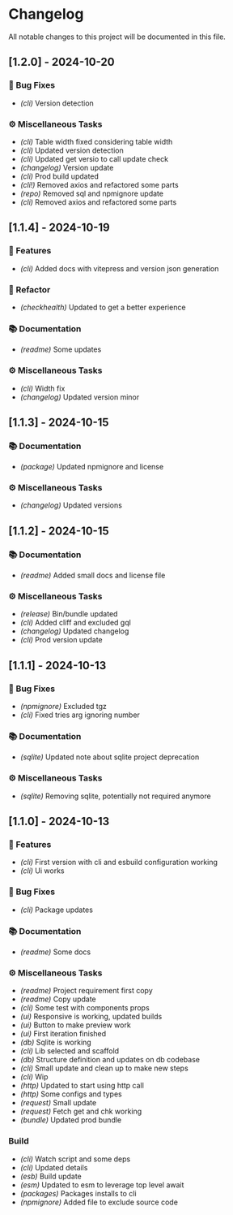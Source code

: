 # Changelog

All notable changes to this project will be documented in this file.

## [1.2.0] - 2024-10-20

### 🐛 Bug Fixes

- *(cli)* Version detection

### ⚙️ Miscellaneous Tasks

- *(cli)* Table width fixed considering table width
- *(cli)* Updated version detection
- *(cli)* Updated get versio to call update check
- *(changelog)* Version update
- *(cli)* Prod build updated
- *(cli!)* Removed axios and refactored some parts
- *(repo)* Removed sql and npmignore update
- *(cli)* Removed axios and refactored some parts

## [1.1.4] - 2024-10-19

### 🚀 Features

- *(cli)* Added docs with vitepress and version json generation

### 🚜 Refactor

- *(checkhealth)* Updated to get a better experience

### 📚 Documentation

- *(readme)* Some updates

### ⚙️ Miscellaneous Tasks

- *(cli)* Width fix
- *(changelog)* Updated version minor

## [1.1.3] - 2024-10-15

### 📚 Documentation

- *(package)* Updated npmignore and license

### ⚙️ Miscellaneous Tasks

- *(changelog)* Updated versions

## [1.1.2] - 2024-10-15

### 📚 Documentation

- *(readme)* Added small docs and license file

### ⚙️ Miscellaneous Tasks

- *(release)* Bin/bundle updated
- *(cli)* Added cliff and excluded gql
- *(changelog)* Updated changelog
- *(cli)* Prod version update

## [1.1.1] - 2024-10-13

### 🐛 Bug Fixes

- *(npmignore)* Excluded tgz
- *(cli)* Fixed tries arg ignoring number

### 📚 Documentation

- *(sqlite)* Updated note about sqlite project deprecation

### ⚙️ Miscellaneous Tasks

- *(sqlite)* Removing sqlite, potentially not required anymore

## [1.1.0] - 2024-10-13

### 🚀 Features

- *(cli)* First version with cli and esbuild configuration working
- *(cli)* Ui works

### 🐛 Bug Fixes

- *(cli)* Package updates

### 📚 Documentation

- *(readme)* Some docs

### ⚙️ Miscellaneous Tasks

- *(readme)* Project requirement first copy
- *(readme)* Copy update
- *(cli)* Some test with components props
- *(ui)* Responsive is working, updated builds
- *(ui)* Button to make preview work
- *(ui)* First iteration finished
- *(db)* Sqlite is working
- *(cli)* Lib selected and scaffold
- *(db)* Structure definition and updates on db codebase
- *(cli)* Small update and clean up to make new steps
- *(cli)* Wip
- *(http)* Updated to start using http call
- *(http)* Some configs and types
- *(request)* Small update
- *(request)* Fetch get and chk working
- *(bundle)* Updated prod bundle

### Build

- *(cli)* Watch script and some deps
- *(cli)* Updated details
- *(esb)* Build update
- *(esm)* Updated to esm to leverage top level await
- *(packages)* Packages installs to cli
- *(npmignore)* Added file to exclude source code

<!-- generated by git-cliff -->

